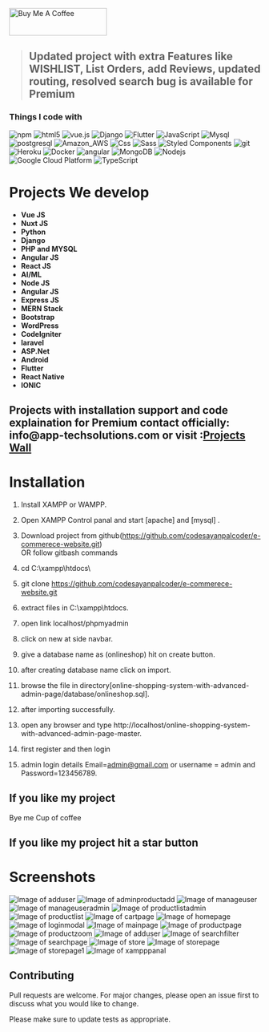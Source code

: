

<img src="https://cdn.buymeacoffee.com/buttons/v2/default-yellow.png" alt="Buy Me A Coffee" width="195" height="55"></a>

> ## Updated project with extra Features like WISHLIST, List Orders, add Reviews, updated routing, resolved search bug is available for Premium 



<h3>Things I code with</h3>
<p>
  <img alt="npm" src="https://img.shields.io/badge/-NPM-CB3837?style=flat-square&logo=npm&logoColor=white" />
  <img alt="html5" src="https://img.shields.io/badge/-HTML5-E34F26?style=flat-square&logo=html5&logoColor=white" />
  <img src="https://img.shields.io/static/v1?label=Vue.js&amp;message=v2.6&amp;color=4FC08D&amp;style=flat-square&amp;logo=vue.js&amp;logoColor=ffffff" alt="vue.js">
  <img alt="Django" src="https://img.shields.io/badge/Django-092E20?style=flat-square&logo=django&logoColor=white" />
  <img alt="Flutter" src="https://img.shields.io/badge/Flutter-02569B?style=flat-square&logo=flutter&logoColor=white" />
  <img alt="JavaScript" src="https://img.shields.io/badge/JavaScript-323330?style=flat-square&logo=javascript&logoColor=F7DF1E" />
  <img alt="Mysql" src="https://img.shields.io/badge/MySQL-00000F?style=flat-square&logo=mysql&logoColor=white" />
  <img alt="postgresql" src="https://img.shields.io/badge/PostgreSQL-316192?style=flat-square&logo=postgresql&logoColor=white" />
  <img alt="Amazon_AWS" src="https://img.shields.io/badge/Amazon_AWS-232F3E?style=flat-square&logo=amazon-aws&logoColor=white" />
  <img alt="Css" src="https://img.shields.io/badge/CSS-239120?&style=flat-square&logo=css3&logoColor=white" />
  <img alt="Sass" src="https://img.shields.io/badge/-Sass-CC6699?style=flat-square&logo=sass&logoColor=white" />
  <img alt="Styled Components" src="https://img.shields.io/badge/-Styled_Components-db7092?style=flat-square&logo=styled-components&logoColor=white" />
  <img alt="git" src="https://img.shields.io/badge/-Git-F05032?style=flat-square&logo=git&logoColor=white" />
  <img alt="Heroku" src="https://img.shields.io/badge/-Heroku-430098?style=flat-square&logo=heroku&logoColor=white" />
  <img alt="Docker" src="https://img.shields.io/badge/-Docker-46a2f1?style=flat-square&logo=docker&logoColor=white" />
  <img alt="angular" src="https://img.shields.io/badge/-Angular-DD0031?style=flat-square&logo=angular&logoColor=white" />
  <img alt="MongoDB" src="https://img.shields.io/badge/-MongoDB-13aa52?style=flat-square&logo=mongodb&logoColor=white" />
  <img alt="Nodejs" src="https://img.shields.io/badge/-Nodejs-43853d?style=flat-square&logo=Node.js&logoColor=white" />
  <img alt="Google Cloud Platform" src="https://img.shields.io/badge/-Google_Cloud_Platform-1a73e8?style=flat-square&logo=google-cloud&logoColor=white" />
  <img alt="TypeScript" src="https://img.shields.io/badge/-TypeScript-007ACC?style=flat-square&logo=typescript&logoColor=white" />
  
</p>
<h1>Projects We develop</h1>

<ul>
	<li><b>Vue JS</b></li>
	<li><b>Nuxt JS</b></li>
	<li><b>Python</b></li>
	<li><b>Django</b></li>
	<li><b>PHP and MYSQL</b></li>
	<li><b>Angular JS</b></li>
	<li><b>React JS</b></li>
	<li><b>AI/ML</b></li>
  <li><b>Node JS</b></li>
  <li><b>Angular JS</b></li>
  <li><b>Express JS</b></li>
  <li><b>MERN Stack</b></li>
  <li><b>Bootstrap</b></li>
  <li><b>WordPress</b></li>
  <li><b>CodeIgniter</b></li>
  <li><b>laravel</b></li>
  <li><b>ASP.Net</b></li>
  <li><b>Android</b></li>
  <li><b>Flutter</b></li>
  <li><b>React Native</b></li>
  <li><b>IONIC</b></li>
</ul>
<h2> Projects with installation support and code explaination for Premium contact officially: info@app-techsolutions.com or visit :<a href="https://online-shop.app-techsolutions.com/">Projects Wall</a></h2>

# Installation

1. Install XAMPP or WAMPP.

2. Open XAMPP Control panal and start [apache] and [mysql] .

3. Download project from github(https://github.com/codesayanpalcoder/e-commerece-website.git)  
    OR follow gitbash commands
    
1. cd C:\\xampp\htdocs\
    
2. git clone https://github.com/codesayanpalcoder/e-commerece-website.git
    
4. extract files in C:\\xampp\htdocs\.

5. open link localhost/phpmyadmin

6. click on new at side navbar.

7. give a database name as (onlineshop) hit on create button.

8. after creating database name click on import.

9. browse the file in directory[online-shopping-system-with-advanced-admin-page/database/onlineshop.sql].

10. after importing successfully.

11. open any browser and type http://localhost/online-shopping-system-with-advanced-admin-page-master.

12. first register and then login

13. admin login details  Email=admin@gmail.com or username = admin and Password=123456789.

## If you like my project 
Bye me Cup of coffee




##  If you like my project hit a star button



# Screenshots
![Image of adduser](https://github.com/parvezkhanats/online-shopping-system-advanced-master/blob/master/screenshot/adduser.png)
![Image of adminproductadd](https://github.com/parvezkhanats/online-shopping-system-advanced-master/blob/master/screenshot/adminproductadd.png)
![Image of manageuser](https://github.com/parvezkhanats/online-shopping-system-advanced-master/blob/master/screenshot/manageuser.png)
![Image of manageuseradmin](https://github.com/parvezkhanats/online-shopping-system-advanced-master/blob/master/screenshot/manageuseradmin.png)
![Image of productlistadmin](https://github.com/parvezkhanats/online-shopping-system-advanced-master/blob/master/screenshot/productlistadmin.png)
![Image of productlist](https://github.com/parvezkhanats/online-shopping-system-advanced-master/blob/master/screenshot/productlist.png)
![Image of cartpage](https://github.com/parvezkhanats/online-shopping-system-advanced-master/blob/master/screenshot/cartpage.png)
![Image of homepage](https://github.com/parvezkhanats/online-shopping-system-advanced-master/blob/master/screenshot/homepage.png)
![Image of loginmodal](https://github.com/parvezkhanats/online-shopping-system-advanced-master/blob/master/screenshot/loginmodal.png)
![Image of mainpage](https://github.com/parvezkhanats/online-shopping-system-advanced-master/blob/master/screenshot/mainpage.png)
![Image of productpage](https://github.com/parvezkhanats/online-shopping-system-advanced-master/blob/master/screenshot/productpage.png)
![Image of productzoom](https://github.com/parvezkhanats/online-shopping-system-advanced-master/blob/master/screenshot/productzoom.png)
![Image of adduser](https://github.com/parvezkhanats/online-shopping-system-advanced-master/blob/master/screenshot/registermodal.png)
![Image of searchfilter](https://github.com/parvezkhanats/online-shopping-system-advanced-master/blob/master/screenshot/searchfilter.png)
![Image of searchpage](https://github.com/parvezkhanats/online-shopping-system-advanced-master/blob/master/screenshot/searchpage.png)
![Image of store](https://github.com/parvezkhanats/online-shopping-system-advanced-master/blob/master/screenshot/store.png)
![Image of storepage](https://github.com/parvezkhanats/online-shopping-system-advanced-master/blob/master/screenshot/storepage.png)
![Image of storepage1](https://github.com/parvezkhanats/online-shopping-system-advanced-master/blob/master/screenshot/storepage1.png)
![Image of xampppanal](https://github.com/parvezkhanats/online-shopping-system-advanced-master/blob/master/screenshot/xampppanal.JPG)






## Contributing
Pull requests are welcome. For major changes, please open an issue first to discuss what you would like to change.

Please make sure to update tests as appropriate.
